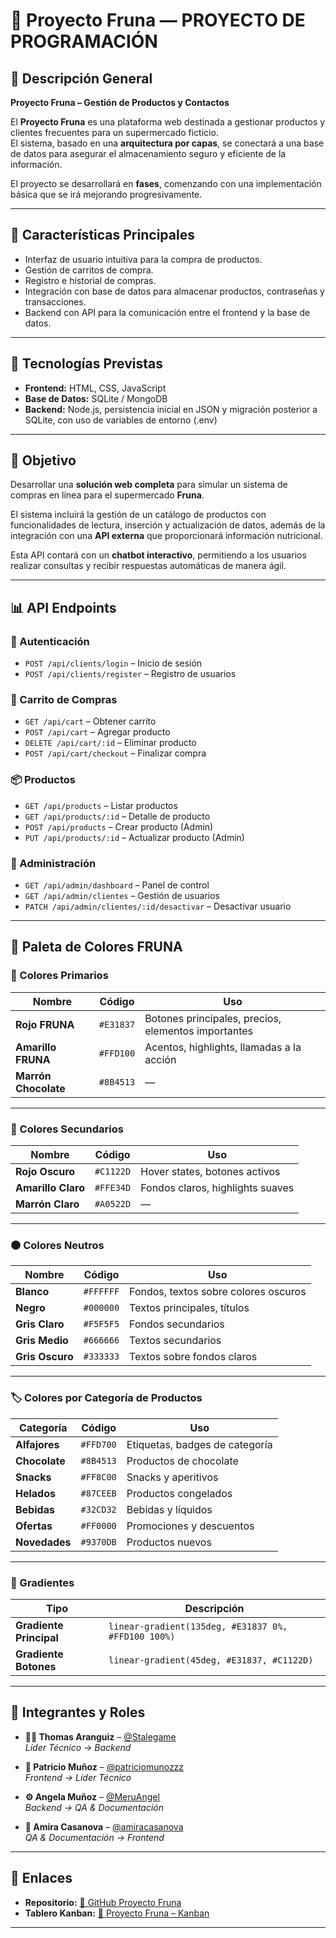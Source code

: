 # 🏪 Proyecto Fruna — PROYECTO DE PROGRAMACIÓN

## 🧾 Descripción General

**Proyecto Fruna – Gestión de Productos y Contactos**

El **Proyecto Fruna** es una plataforma web destinada a gestionar productos y clientes frecuentes para un supermercado ficticio.  
El sistema, basado en una **arquitectura por capas**, se conectará a una base de datos para asegurar el almacenamiento seguro y eficiente de la información.  

El proyecto se desarrollará en **fases**, comenzando con una implementación básica que se irá mejorando progresivamente.

---

## 🚀 Características Principales

- Interfaz de usuario intuitiva para la compra de productos.  
- Gestión de carritos de compra.  
- Registro e historial de compras.  
- Integración con base de datos para almacenar productos, contraseñas y transacciones.  
- Backend con API para la comunicación entre el frontend y la base de datos.

---

## 🧩 Tecnologías Previstas

- **Frontend:** HTML, CSS, JavaScript  
- **Base de Datos:** SQLite / MongoDB  
- **Backend:** Node.js, persistencia inicial en JSON y migración posterior a SQLite, con uso de variables de entorno (.env)

---

## 🎯 Objetivo

Desarrollar una **solución web completa** para simular un sistema de compras en línea para el supermercado **Fruna**.  

El sistema incluirá la gestión de un catálogo de productos con funcionalidades de lectura, inserción y actualización de datos, además de la integración con una **API externa** que proporcionará información nutricional.  

Esta API contará con un **chatbot interactivo**, permitiendo a los usuarios realizar consultas y recibir respuestas automáticas de manera ágil.

---

## 📊 API Endpoints

### 🔐 Autenticación
- `POST /api/clients/login` – Inicio de sesión  
- `POST /api/clients/register` – Registro de usuarios  

### 🛒 Carrito de Compras
- `GET /api/cart` – Obtener carrito  
- `POST /api/cart` – Agregar producto  
- `DELETE /api/cart/:id` – Eliminar producto  
- `POST /api/cart/checkout` – Finalizar compra  

### 📦 Productos
- `GET /api/products` – Listar productos  
- `GET /api/products/:id` – Detalle de producto  
- `POST /api/products` – Crear producto (Admin)  
- `PUT /api/products/:id` – Actualizar producto (Admin)  

### 👥 Administración
- `GET /api/admin/dashboard` – Panel de control  
- `GET /api/admin/clientes` – Gestión de usuarios  
- `PATCH /api/admin/clientes/:id/desactivar` – Desactivar usuario  

---

## 🎨 Paleta de Colores FRUNA

### 🎯 Colores Primarios

| Nombre | Código | Uso |
|--------|---------|-----|
| **Rojo FRUNA** | `#E31837` | Botones principales, precios, elementos importantes |
| **Amarillo FRUNA** | `#FFD100` | Acentos, highlights, llamadas a la acción |
| **Marrón Chocolate** | `#8B4513` | — |

---

### 🔄 Colores Secundarios

| Nombre | Código | Uso |
|--------|---------|-----|
| **Rojo Oscuro** | `#C1122D` | Hover states, botones activos |
| **Amarillo Claro** | `#FFE34D` | Fondos claros, highlights suaves |
| **Marrón Claro** | `#A0522D` | — |

---

### ⚫️ Colores Neutros

| Nombre | Código | Uso |
|--------|---------|-----|
| **Blanco** | `#FFFFFF` | Fondos, textos sobre colores oscuros |
| **Negro** | `#000000` | Textos principales, títulos |
| **Gris Claro** | `#F5F5F5` | Fondos secundarios |
| **Gris Medio** | `#666666` | Textos secundarios |
| **Gris Oscuro** | `#333333` | Textos sobre fondos claros |

---

### 🏷️ Colores por Categoría de Productos

| Categoría | Código | Uso |
|------------|---------|-----|
| **Alfajores** | `#FFD700` | Etiquetas, badges de categoría |
| **Chocolate** | `#8B4513` | Productos de chocolate |
| **Snacks** | `#FF8C00` | Snacks y aperitivos |
| **Helados** | `#87CEEB` | Productos congelados |
| **Bebidas** | `#32CD32` | Bebidas y líquidos |
| **Ofertas** | `#FF0000` | Promociones y descuentos |
| **Novedades** | `#9370DB` | Productos nuevos |

---

### 🌈 Gradientes

| Tipo | Descripción |
|------|--------------|
| **Gradiente Principal** | `linear-gradient(135deg, #E31837 0%, #FFD100 100%)` |
| **Gradiente Botones** | `linear-gradient(45deg, #E31837, #C1122D)` |

---

## 👥 Integrantes y Roles

- **🧑‍💻 Thomas Aranguiz** – [@Stalegame](https://github.com/Stalegame)  
  *Líder Técnico → Backend*

- **🎨 Patricio Muñoz** – [@patriciomunozzz](https://github.com/patriciomunozzz)  
  *Frontend → Líder Técnico*

- **⚙️ Angela Muñoz** – [@MeruAngel](https://github.com/MeruAngel)  
  *Backend → QA & Documentación*

- **📝 Amira Casanova** – [@amiracasanova](https://github.com/amiracasanova)  
  *QA & Documentación → Frontend*

---

## 📌 Enlaces

- **Repositorio:** [🔗 GitHub Proyecto Fruna](https://github.com/Stalegame/PROYECTO-DE-PROGRAMACION)  
- **Tablero Kanban:** [🔗 Proyecto Fruna – Kanban](https://trello.com/invite/b/689ccd69233da4f45016f66b/ATTI3a846a1aa484032cb15c2812a627865b229B87B7/proyecto-fruna)

---
